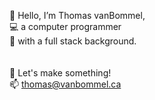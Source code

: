 👋 Hello, I’m Thomas vanBommel,  <br/>
💻 a computer programmer         <br/>
🥞 with a full stack background. <br/>
<br/>
<br/>
🙌 Let's make something! <br/>
📫 thomas@vanbommel.ca
